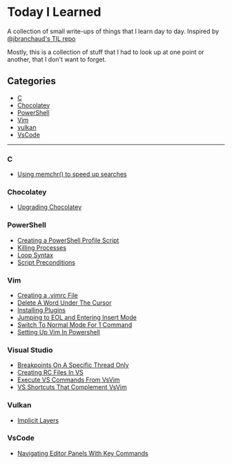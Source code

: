 # Today I Learned

A collection of small write-ups of things that I learn day to day. Inspired by [@jbranchaud's TIL repo](https://github.com/jbranchaud/til)

Mostly, this is a collection of stuff that I had to look up at one point or another, that I don't want to forget.

## Categories

* [C](#c)
* [Chocolatey](#chocolatey)
* [PowerShell](#powershell)
* [Vim](#vim)
* [vulkan](#vulkan)
* [VsCode](#vscode)

---
### C
* [Using memchr() to speed up searches](c/Memchr_And_Byte_Pattern_Searching.md)

### Chocolatey
* [Upgrading Chocolatey](chocolatey(Updating_Chocolatey.md))

### PowerShell
* [Creating a PowerShell Profile Script](powershell/Powershell_Profile_Scripts.md)
* [Killing Processes](powershell/Killing_Processes.md)
* [Loop Syntax](powershell/Powershell_Loop_Syntax.md)
* [Script Preconditions](powershell/Require_Preconditions_To_Run_Powershell.md)

### Vim
* [Creating a .vimrc File](vim/Creating_A_Vimrc_File.md)
* [Delete A Word Under The Cursor](vim/Delete_Word_Under_Cursor.md)
* [Installing Plugins](vim/Adding_a_Plugin.md)
* [Jumping to EOL and Entering Insert Mode](vim/Insert_at_EOL.md)
* [Switch To Normal Mode For 1 Command](vim/Normal_Mode_For_One_Command.md)
* [Setting Up Vim In Powershell](vim/Setting_Up_Vim_In_Powershell)

### Visual Studio
* [Breakpoints On A Specific Thread Only](visualstudio/Debugging_Single_Thread.md)
* [Creating RC Files In VS](visualstudio/Create_Resource_Files_In_VS.md)
* [Execute VS Commands From VsVim](visualstudio/VS_Commands_With_VSVim.md)
* [VS Shortcuts That Complement VsVim](visualstudio/KeyCommands_That_Complement_VsVim.md)

### Vulkan
* [Implicit Layers](vulkan/Implicit_Layers.md)

### VsCode
* [Navigating Editor Panels With Key Commands](vscode/Navigating_Editor_Panels_KeyCommands.md)
